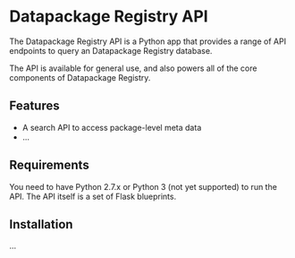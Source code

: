 # Datapackage Registry API

The Datapackage Registry API is a Python app that provides a range of API endpoints to query an Datapackage Registry database.

The API is available for general use, and also powers all of the core components of Datapackage Registry.

## Features

- A search API to access package-level meta data
- ...

## Requirements

You need to have Python 2.7.x or Python 3 (not yet supported) to run the API. The API itself is a set of Flask blueprints.

## Installation

...
